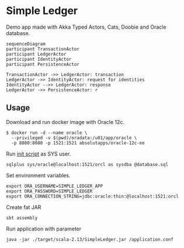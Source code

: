 # Simple Ledger
Demo app made with Akka Typed Actors, Cats, Doobie and Oracle database.

```mermaid
sequenceDiagram
participant TransactionActor
participant LedgerActor
participant IdentityActor
participant PersistenceActor

TransactionActor ->> LedgerActor: transaction
LedgerActor ->> IdentityActor: request for identities
IdentityActor -->> LedgerActor: response
LedgerActor ->> PersistenceActor: r
```

## Usage
Download and run docker image with Oracle 12c.
```
$ docker run -d --name oracle \
  --privileged -v $(pwd)/oradata:/u01/app/oracle \
  -p 8080:8080 -p 1521:1521 absolutapps/oracle-12c-ee 
```
Run [init script](init/database.sql) as SYS user.
```
sqlplus sys/oracle@localhost:1521/orcl as sysdba @database.sql
```

Set environment variables.
```
export ORA_USERNAME=SIMPLE_LEDGER_APP
export ORA_PASSWORD=SIMPLE_LEDGER
export ORA_CONNECTION_STRING=jdbc:oracle:thin:@localhost:1521:orcl
```

Create fat JAR
```
sbt assembly
```

Run application with parameter
```
java -jar ./target/scala-2.13/SimpleLedger.jar /application.conf
```